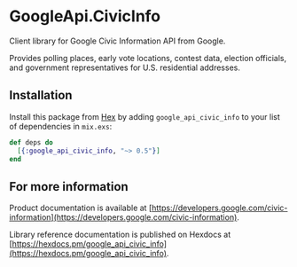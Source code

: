 # GoogleApi.CivicInfo

Client library for Google Civic Information API from Google.

Provides polling places, early vote locations, contest data, election officials, and government representatives for U.S. residential addresses.

## Installation

Install this package from [Hex](https://hex.pm) by adding
`google_api_civic_info` to your list of dependencies in `mix.exs`:

```elixir
def deps do
  [{:google_api_civic_info, "~> 0.5"}]
end
```

## For more information

Product documentation is available at [https://developers.google.com/civic-information](https://developers.google.com/civic-information).

Library reference documentation is published on Hexdocs at
[https://hexdocs.pm/google_api_civic_info](https://hexdocs.pm/google_api_civic_info).
